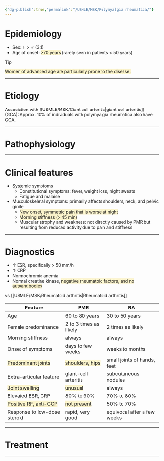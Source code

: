 ```yaml
---
{"dg-publish":true,"permalink":"/USMLE/MSK/Polymyalgia rheumatica/"}
---
```


# Epidemiology
- Sex: ♀ > ♂ (3:1) 
- Age of onset: <span style="background:rgba(240, 200, 0, 0.2)">>70 years</span> (rarely seen in patients < 50 years) 
>[!tip] 
><span style="background:rgba(240, 200, 0, 0.2)">Women of advanced age are particularly prone to the disease.</span>

---
# Etiology
Association with [[USMLE/MSK/Giant cell arteritis\|giant cell arteritis]] (GCA): Approx. 10% of individuals with polymyalgia rheumatica also have GCA.

---
# Pathophysiology


---
# Clinical features
- Systemic symptoms
	- Constitutional symptoms: fever, weight loss, night sweats
	- Fatigue and malaise
- Musculoskeletal symptoms: primarily affects shoulders, neck, and pelvic girdle
	- <span style="background:rgba(240, 200, 0, 0.2)">New onset, symmetric pain that is worse at night</span>
	- <span style="background:rgba(240, 200, 0, 0.2)">Morning stiffness (> 45 min)</span>
	- Muscular atrophy and weakness: not directly caused by PMR but resulting from reduced activity due to pain and stiffness

---
# Diagnostics
- ↑ ESR, specifically > 50 mm/h
- ↑ CRP
- Normochromic anemia
- Normal creatine kinase, <span style="background:rgba(240, 200, 0, 0.2)">negative rheumatoid factors, and no autoantibodies </span>

vs [[USMLE/MSK/Rheumatoid arthritis\|Rheumatoid arthritis]]

| Feature                                                                      | PMR                                                                    | RA                          |
| ---------------------------------------------------------------------------- | ---------------------------------------------------------------------- | --------------------------- |
| Age                                                                          | 60 to 80 years                                                         | 30 to 50 years              |
| Female predominance                                                          | 2 to 3 times as likely                                                 | 2 times as likely           |
| Morning stiffness                                                            | always                                                                 | always                      |
| Onset of symptoms                                                            | days to few weeks                                                      | weeks to months             |
| <span style="background:rgba(240, 200, 0, 0.2)">Predominant joints</span>    | <span style="background:rgba(240, 200, 0, 0.2)">shoulders, hips</span> | small joints of hands, feet |
| Extra-articular feature                                                      | giant-cell arteritis                                                   | subcutaneous nodules        |
| <span style="background:rgba(240, 200, 0, 0.2)">Joint swelling</span>        | <span style="background:rgba(240, 200, 0, 0.2)">unusual</span>         | always                      |
| Elevated ESR, CRP                                                            | 80% to 90%                                                             | 70% to 80%                  |
| <span style="background:rgba(240, 200, 0, 0.2)">Positive RF, anti-CCP</span> | <span style="background:rgba(240, 200, 0, 0.2)">not present</span>     | 50% to 70%                  |
| Response to low-dose steroid                                                 | rapid, very good                                                       | equivocal after a few weeks |


---
# Treatment


---

